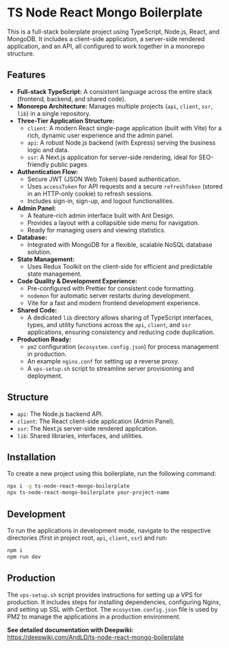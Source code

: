 # TS Node React Mongo Boilerplate

This is a full-stack boilerplate project using TypeScript, Node.js, React, and MongoDB. It includes a client-side application, a server-side rendered application, and an API, all configured to work together in a monorepo structure.

## Features

-   **Full-stack TypeScript:** A consistent language across the entire stack (frontend, backend, and shared code).
-   **Monorepo Architecture:** Manages multiple projects (`api`, `client`, `ssr`, `lib`) in a single repository.
-   **Three-Tier Application Structure:**
    -   `client`: A modern React single-page application (built with Vite) for a rich, dynamic user experience and the admin panel.
    -   `api`: A robust Node.js backend (with Express) serving the business logic and data.
    -   `ssr`: A Next.js application for server-side rendering, ideal for SEO-friendly public pages.
-   **Authentication Flow:**
    -   Secure JWT (JSON Web Token) based authentication.
    -   Uses `accessToken` for API requests and a secure `refreshToken` (stored in an HTTP-only cookie) to refresh sessions.
    -   Includes sign-in, sign-up, and logout functionalities.
-   **Admin Panel:**
    -   A feature-rich admin interface built with Ant Design.
    -   Provides a layout with a collapsible side menu for navigation.
    -   Ready for managing users and viewing statistics.
-   **Database:**
    -   Integrated with MongoDB for a flexible, scalable NoSQL database solution.
-   **State Management:**
    -   Uses Redux Toolkit on the client-side for efficient and predictable state management.
-   **Code Quality & Development Experience:**
    -   Pre-configured with Prettier for consistent code formatting.
    -   `nodemon` for automatic server restarts during development.
    -   Vite for a fast and modern frontend development experience.
-   **Shared Code:**
    -   A dedicated `lib` directory allows sharing of TypeScript interfaces, types, and utility functions across the `api`, `client`, and `ssr` applications, ensuring consistency and reducing code duplication.
-   **Production Ready:**
    -   `pm2` configuration (`ecosystem.config.json`) for process management in production.
    -   An example `nginx.conf` for setting up a reverse proxy.
    -   A `vps-setup.sh` script to streamline server provisioning and deployment.

## Structure

-   `api`: The Node.js backend API.
-   `client`: The React client-side application (Admin Panel).
-   `ssr`: The Next.js server-side rendered application.
-   `lib`: Shared libraries, interfaces, and utilities.

## Installation

To create a new project using this boilerplate, run the following command:

```bash
npx i -g ts-node-react-mongo-boilerplate
npx ts-node-react-mongo-boilerplate your-project-name
```

## Development

To run the applications in development mode, navigate to the respective directories (first in project root, `api`, `client`, `ssr`) and run:

```bash
npm i
npm run dev
```

## Production

The `vps-setup.sh` script provides instructions for setting up a VPS for production. It includes steps for installing dependencies, configuring Nginx, and setting up SSL with Certbot. The `ecosystem.config.json` file is used by PM2 to manage the applications in a production environment.

**See detailed documentation with Deepwiki:**
https://deepwiki.com/AndLD/ts-node-react-mongo-boilerplate
